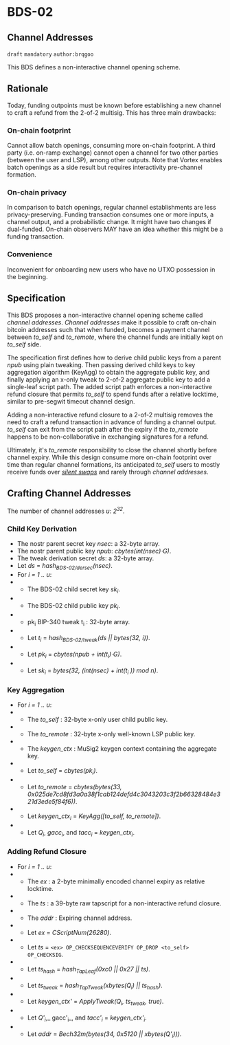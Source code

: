 

BDS-02
======

Channel Addresses
-------------------------------

`draft` `mandatory` `author:brqgoo`

This BDS defines a non-interactive channel opening scheme.

## Rationale

Today, funding outpoints must be known before establishing a new channel to craft a refund from the 2-of-2 multisig. This has three main drawbacks:

### On-chain footprint
Cannot allow batch openings, consuming more on-chain footprint. A third party (i.e. on-ramp exchange) cannot open a channel for two other parties (between the user and LSP), among other outputs. Note that Vortex enables batch openings as a side result but requires interactivity pre-channel formation.

### On-chain privacy
In comparison to batch openings, regular channel establishments are less privacy-preserving. Funding transaction consumes one or more inputs, a channel output, and a probabilistic change. It might have two changes if dual-funded. On-chain observers MAY have an idea whether this might be a funding transaction.

### Convenience
Inconvenient for onboarding new users who have no UTXO possession in the beginning.

## Specification
This BDS proposes a non-interactive channel opening scheme called _channel addresses_. _Channel addresses_ make it possible to craft on-chain bitcoin addresses such that when funded, becomes a payment channel between _to_self_ and _to_remote_, where the channel funds are initially kept on _to_self_ side.

The specification first defines how to derive child public keys from a parent _npub_ using  plain tweaking. Then passing derived child keys to key aggregation algorithm (KeyAgg) to obtain the aggregate public key, and finally applying an x-only tweak to 2-of-2 aggregate public key to add a single-leaf script path. The added script path enforces a non-interactive refund closure that permits _to_self_ to spend funds after a relative locktime, similar to pre-segwit timeout channel design.

Adding a non-interactive refund closure to a 2-of-2 multisig removes the need to craft a refund transaction in advance of funding a channel output. _to_self_ can exit from the script path after the expiry if the _to_remote_ happens to be non-collaborative in exchanging signatures for a refund.

Ultimately, it's _to_remote_ responsibility to close the channel shortly before channel expiry. While this design consume more on-chain footprint over time than regular channel formations, its anticipated _to_self_ users to mostly receive funds over [_silent swaps_](https://github.com/bits-wallet/specs/blob/main/04.md) and rarely through _channel addresses_.

## Crafting Channel Addresses

 The number of channel addresses _u_: _2<sup>32</sup>_.
### Child Key Derivation
 - The nostr parent secret key _nsec_: a 32-byte array.
 - The nostr parent public key _npub_: _cbytes(int(nsec)⋅G)_.
 - The tweak derivation secret  _ds_: a 32-byte array. 
 - Let _ds_ = _hash<sub>BDS-02/dersec</sub>(nsec)_.
 -  For _i = 1 .. u_:
 - - The BDS-02 child secret key _sk<sub>i</sub>_.
 - - The BDS-02 child public key _pk<sub>i</sub>_.
 - - pk<sub>i</sub> BIP-340 tweak t<sub>i</sub> : 32-byte array.
 - - Let _t<sub>i</sub>_ = _hash<sub>BDS-02/tweak</sub>(ds || bytes(32, i))_.
 - - Let _pk<sub>i</sub>_ = _cbytes(npub + int(t<sub>i</sub>)⋅G)_.
 - - Let _sk<sub>i</sub>_ = _bytes(32, (int(nsec) + int(t<sub>i</sub> )) mod n)_.

### Key Aggregation
 -  For _i = 1 .. u_:
- - The _to_self_ :  32-byte x-only user child public key.
- - The _to_remote_ :  32-byte x-only well-known LSP public key.
- - The _keygen_ctx_ :  MuSig2 keygen context containing the aggregate key.
- - Let _to_self_ = _cbytes(pk<sub>i</sub>)_.
- - Let _to_remote_ = _cbytes(bytes(33, 0x025de7cd8fd3a0a38f1cab124defd4c3043203c3f2b66328484e321d3ede5f84f6))_.
- -  Let _keygen_ctx<sub>i</sub>_ = _KeyAgg([to_self, to_remote])_.
- -  Let _Q<sub>i</sub>_, _gacc<sub>i</sub>_, and _tacc<sub>i</sub>_ = _keygen_ctx<sub>i</sub>_.

### Adding Refund Closure
 -  For _i = 1 .. u_:
- - The _ex_ :  a 2-byte minimally encoded channel expiry as relative locktime.
- - The _ts_ : a 39-byte raw tapscript for a non-interactive refund closure.
- - The _addr_ : Expiring channel address.
- - Let  _ex_ = _CScriptNum(26280)_.
- - Let  _ts_ = `<ex> OP_CHECKSEQUENCEVERIFY OP_DROP <to_self> OP_CHECKSIG`.
- - Let _ts<sub>hash</sub>_ = _hash<sub>TapLeaf</sub>(0xc0 || 0x27 || ts)_.
- - Let _ts<sub>tweak</sub>_ = _hash<sub>TapTweak</sub>(xbytes(Q<sub>i</sub>) || ts<sub>hash</sub>)_.
- -  Let _keygen_ctx'_ = _ApplyTweak(Q<sub>i</sub>, ts<sub>tweak</sub>, true)_.
- - Let _Q'<sub>i</sub>_,_ gacc'<sub>i</sub>_, and _tacc'<sub>i</sub>_ = _keygen_ctx'<sub>i</sub>_.
- -  Let _addr_ = _Bech32m(bytes(34, 0x5120 || xbytes(Q'<sub>i</sub>)))_.
